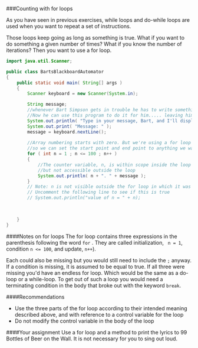###Counting with for loops
  
As you have seen in previous exercises, while loops and do-while loops are used when you want to repeat a set of instructions.

Those loops keep going as long as something is true. What if you want to do something a given number of times? What if you know the number of iterations? Then you want to use a for loop.

```java
import java.util.Scanner;

public class BartsBlackboardAutomator
{
    public static void main( String[] args )
    {
        Scanner keyboard = new Scanner(System.in);

        String message;
        //whenever Bart Simpson gets in trouble he has to write something on the blackboard. 
        //Now he can use this program to do it for him..... leaving him more time for trouble!
        System.out.println( "Type in your message, Bart, and I'll display it one hundred times." );
        System.out.print( "Message: " );
        message = keyboard.nextLine();
        
        //Array numbering starts with zero. But we're using a for loop 
        //so we can set the start point and end point to anything we want.
        for ( int n = 1 ; n <= 100 ; n++ )
        {
            //The counter variable, n, is within scope inside the loop
            //but not accessible outside the loop
            System.out.println( n + ". " + message );
        }
        // Note: n is not visible outside the for loop in which it was declared
        // Uncomment the following line to see if this is true
        // System.out.println("value of n = " + n);
        
        

    }
}
```
####Notes on for loops
The for loop contains three expressions in the parenthesis following the word ```for``` . 
They are called initialization, ``` n = 1```, condition ```n <= 100```, and update, ```n++```). 

Each could also be missing but you would still need to include the ```;``` anyway. If a condition is missing, it is assumed to be equal to true. If all three were missing you'd have an endless for loop. Which would be the same as a do-loop or a while-loop. To get out of such a loop you would need a terminating condition in the body that broke out with the keyword ```break```.


####Recommendations
* Use the three parts of the for loop according to their intended meaning described above, and with reference to a control variable for the loop
* Do not modify the control variable in the body of the loop

####Your assignment
Use a for loop and a method to print the lyrics to 99 Bottles of Beer on the Wall. It is not necessary for you to sing out loud.
